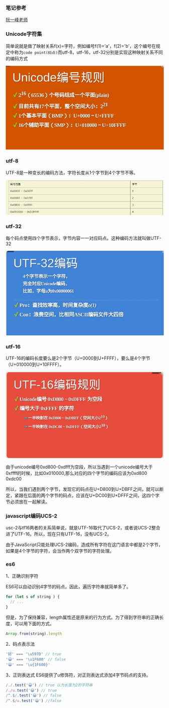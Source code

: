 ### 笔记参考
[阮一峰老师](http://www.ruanyifeng.com/blog/2014/12/unicode.html)
### Unicode字符集
简单说就是做了映射关系f(x)=字符，例如编号f(1)='a'，f(2)='b'，这个编号在规定中称为`code point(码点)`而utf-8，utf-16，utf-32分别是实现这种映射关系不同的编码方式

![](images/menu.saveimg.savepath20190220103603.jpg)
### utf-8

UTF-8是一种变长的编码方法，字符长度从1个字节到4个字节不等。

![](images/menu.saveimg.savepath20190220104835.jpg)
### utf-32
每个码点使用四个字节表示，字节内容一一对应码点。这种编码方法就叫做UTF-32

![](images/menu.saveimg.savepath20190220105154.jpg)

### utf-16
UTF-16的编码长度要么是2个字节（U+0000到U+FFFF），要么是4个字节（U+010000到U+10FFFF）。

![](images/menu.saveimg.savepath20190220105458.jpg)

由于unicode编号0xd800-0xdfff为空段，所以当遇到一个unicode编号大于0xffff的时候，比如0x010000,那么对应的四个字节的编码应该为0xd800 0xdc00

所以，当我们遇到两个字节，发现它的码点在U+D800到U+DBFF之间，就可以断定，紧跟在后面的两个字节的码点，应该在U+DC00到U+DFFF之间，这四个字节必须放在一起解读。

### javascript编码UCS-2

usc-2与tf16两者的关系简单说，就是UTF-16取代了UCS-2，或者说UCS-2整合进了UTF-16。所以，现在只有UTF-16，没有UCS-2。

由于JavaScript只能处理UCS-2编码，造成所有字符在这门语言中都是2个字节，如果是4个字节的字符，会当作两个双字节的字符处理。

### es6

1、正确识别字符

  ES6可以自动识别4字节的码点。因此，遍历字符串就简单多了。

  ```javascript
  for (let s of string ) {
    // ...
  }
  ```
  但是，为了保持兼容，length属性还是原来的行为方式。为了得到字符串的正确长度，可以用下面的方式。
  ```javascript
  Array.from(string).length
  ```
  2、码点表示法
  ```javascript
  '好' === '\u597D' // true
  '😀' === '\u1F600' // false
  '😀' === '\u{1F600}'
  ```
  3、正则表达式
  ES6提供了u修饰符，对正则表达式添加4字节码点的支持。
  ```javascript
  /./.test('😀') // true 认为长度为2的字符串
  /./u.test('😀') // true
  /^.$/.test('😀') // false
  /^.$/u.test('😀') //false
  ```
